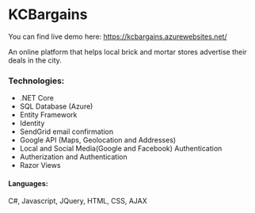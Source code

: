 # KCBargains

You can find live demo here: https://kcbargains.azurewebsites.net/

An online platform that helps local brick and mortar stores advertise their deals in the city.

### Technologies:
- .NET Core
- SQL Database (Azure)
- Entity Framework
- Identity
- SendGrid email confirmation
- Google API (Maps, Geolocation and Addresses)
- Local and Social Media(Google and Facebook) Authentication
- Autherization and Authentication
- Razor Views

#### Languages:
C#, Javascript, JQuery, HTML, CSS, AJAX
